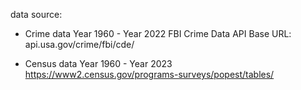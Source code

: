 data source:

* Crime data Year 1960 - Year 2022
FBI Crime Data API
Base URL: api.usa.gov/crime/fbi/cde/

* Census data  Year 1960 - Year 2023
https://www2.census.gov/programs-surveys/popest/tables/

